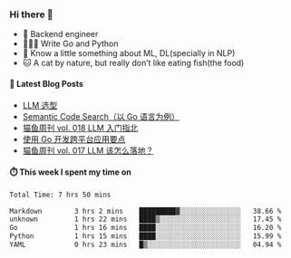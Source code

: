 ### Hi there 👋

- 🔧 Backend engineer
- 👨🏻‍💻 Write Go and Python
- 🔭 Know a little something about ML, DL(specially in NLP)
- 🐱 A cat by nature, but really don’t like eating fish(the food)

#### 📖 Latest Blog Posts
<!-- BLOG-POST-LIST:START -->
- [LLM 选型](https://ameow.xyz/archives/llm-comparison)
- [Semantic Code Search（以 Go 语言为例）](https://ameow.xyz/archives/semantic-code-search-a-go-repective)
- [猫鱼周刊 vol. 018 LLM 入门指北](https://ameow.xyz/archives/weekly-018)
- [使用 Go 开发跨平台应用要点](https://ameow.xyz/archives/go-multiplatform-takeaways)
- [猫鱼周刊 vol. 017 LLM 该怎么落地？](https://ameow.xyz/archives/weekly-017)
<!-- BLOG-POST-LIST:END -->

#### ⏱️ This week I spent my time on
<!--START_SECTION:waka-->

```txt
Total Time: 7 hrs 50 mins

Markdown        3 hrs 2 mins    █████████▓░░░░░░░░░░░░░░░   38.66 %
unknown         1 hrs 22 mins   ████▒░░░░░░░░░░░░░░░░░░░░   17.45 %
Go              1 hrs 16 mins   ████░░░░░░░░░░░░░░░░░░░░░   16.20 %
Python          1 hrs 15 mins   ████░░░░░░░░░░░░░░░░░░░░░   15.99 %
YAML            0 hrs 23 mins   █▒░░░░░░░░░░░░░░░░░░░░░░░   04.94 %
```

<!--END_SECTION:waka-->

<!--
**LeslieLeung/LeslieLeung** is a ✨ _special_ ✨ repository because its `README.md` (this file) appears on your GitHub profile.

Here are some ideas to get you started:

- 🔭 I’m currently working on ...
- 🌱 I’m currently learning ...
- 👯 I’m looking to collaborate on ...
- 🤔 I’m looking for help with ...
- 💬 Ask me about ...
- 📫 How to reach me: ...
- 😄 Pronouns: ...
- ⚡ Fun fact: ...
-->
